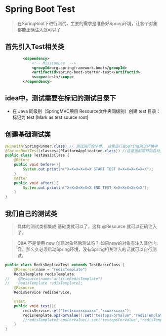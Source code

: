 # Spring Boot Test

> 在SpringBoot下进行测试，主要的需求是准备好Spring环境，让各个对象都能正确注入就可以了

## 首先引入Test相关类

```xml
        <dependency>
            <!-- MissionLee  -->
            <groupId>org.springframework.boot</groupId>
            <artifactId>spring-boot-starter-test</artifactId>
            <scope>test</scope>
        </dependency>
```
## idea中，测试需要在标记的测试目录下

- 在 Java 同级别（SpringMVC项目 Resource文件夹同级别）创建 test 目录：标记为 test [Mark as test source root]

## 创建基础测试类
```java
@RunWith(SpringRunner.class) // 测试运行的环境， 这里运行在Spring测试环境中
@SpringBootTest(classes={PlatformApplication.class}) //这是当前项目的启动入口类
public class TestBasicClass {
    @Before
    public void before(){
        System.out.println("X=X=X=X=X=X START TEST X=X=X=X=X=X=X");
    }
    @After
    public void after(){
        System.out.println("X=X=X=X=X=X END TEST X=X=X=X=X=X=X");
    }
}

```

## 我们自己的测试类

> 具体的测试类都集成 基础类就可以了，这样 @Resource 就可以正确注入了。

> Q&A 不是使用 new 创建对象然后测试吗？  如果new的对象有注入其他内容，那么久必须启动Spring环境，没有Spring相关注入的话就可以自行测试。

```java
public class RedisDeplicaTest extends TestBasicClass {
    @Resource(name = "redisTemplate")
    RedisTemplate redisTemplate;
//    @Resource(name="articleRedisTemplate")
//    RedisTemplate redisTemplate2;
    @Resource
    RedisService redisService;

    @Test
    public void test(){
        redisService.set("testxxxxxxxxxxx","xxxxxxxxxx");
        redisTemplate.opsForValue().set("testopsForValue","redisTemplate");
        //redisTemplate2.opsForValue().set("testopsForValue","redisTemplate2");
    }
}

```